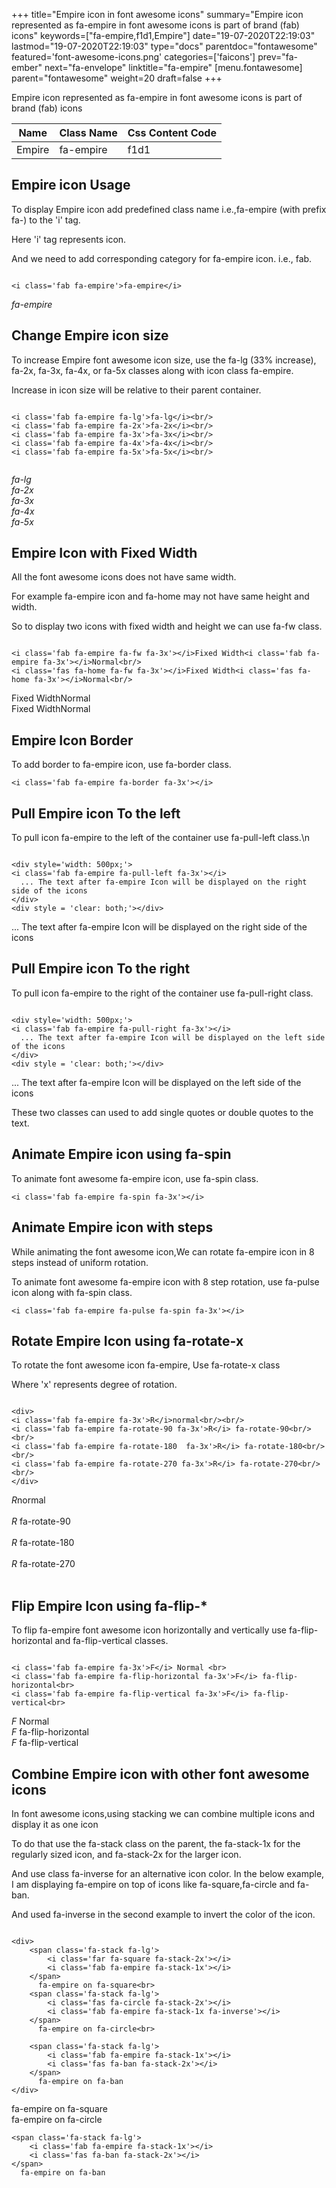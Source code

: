 +++
title="Empire icon in font awesome icons"
summary="Empire icon represented as fa-empire in font awesome icons is part of brand (fab) icons"
keywords=["fa-empire,f1d1,Empire"]
date="19-07-2020T22:19:03"
lastmod="19-07-2020T22:19:03"
type="docs"
parentdoc="fontawesome"
featured='font-awesome-icons.png'
categories=['faicons']
prev="fa-ember"
next="fa-envelope"
linktitle="fa-empire"
[menu.fontawesome]
parent="fontawesome"
weight=20
draft=false
+++


Empire icon represented as fa-empire in font awesome icons is part of brand (fab) icons

<div class='table-responsive'><table class='table'><thead><tr><th>Name</th><th>Class Name</th><th>Css Content Code</th></tr></thead><tbody><tr><td>Empire</td><td>fa-empire</td><td>f1d1</td></tr></tbody></table></div>



## Empire icon Usage

To display Empire icon add predefined class name i.e.,fa-empire (with prefix fa-) to the 'i' tag.

Here 'i' tag represents icon.

And we need to add corresponding category for fa-empire icon. i.e., fab.


```

<i class='fab fa-empire'>fa-empire</i>
```

<i class='fab fa-empire'>fa-empire</i>




## Change Empire icon size
To increase Empire font awesome icon size, use the fa-lg (33% increase), fa-2x, fa-3x, fa-4x, or fa-5x classes along with icon class fa-empire.

Increase in icon size will be relative to their parent container. 

```

<i class='fab fa-empire fa-lg'>fa-lg</i><br/>
<i class='fab fa-empire fa-2x'>fa-2x</i><br/>
<i class='fab fa-empire fa-3x'>fa-3x</i><br/>
<i class='fab fa-empire fa-4x'>fa-4x</i><br/>
<i class='fab fa-empire fa-5x'>fa-5x</i><br/>
            
```

<i class='fab fa-empire fa-lg'>fa-lg</i><br/>
<i class='fab fa-empire fa-2x'>fa-2x</i><br/>
<i class='fab fa-empire fa-3x'>fa-3x</i><br/>
<i class='fab fa-empire fa-4x'>fa-4x</i><br/>
<i class='fab fa-empire fa-5x'>fa-5x</i><br/>
            



## Empire Icon with Fixed Width 

All the font awesome icons does not have same width.

For example fa-empire icon and fa-home may not have same height and width.

So to display two icons with fixed width and height we can use fa-fw class.


```

<i class='fab fa-empire fa-fw fa-3x'></i>Fixed Width<i class='fab fa-empire fa-3x'></i>Normal<br/>
<i class='fas fa-home fa-fw fa-3x'></i>Fixed Width<i class='fas fa-home fa-3x'></i>Normal<br/>
```

<i class='fab fa-empire fa-fw fa-3x'></i>Fixed Width<i class='fab fa-empire fa-3x'></i>Normal<br/>
<i class='fas fa-home fa-fw fa-3x'></i>Fixed Width<i class='fas fa-home fa-3x'></i>Normal<br/>



## Empire Icon Border 

To add border to fa-empire icon, use fa-border class.


```
<i class='fab fa-empire fa-border fa-3x'></i>

```
<i class='fab fa-empire fa-border fa-3x'></i>





## Pull Empire icon To the left

To pull icon fa-empire to the left of the container use fa-pull-left class.\n

```

<div style='width: 500px;'>
<i class='fab fa-empire fa-pull-left fa-3x'></i>
  ... The text after fa-empire Icon will be displayed on the right side of the icons
</div>
<div style = 'clear: both;'></div>
```

<div style='width: 500px;'>
<i class='fab fa-empire fa-pull-left fa-3x'></i>
  ... The text after fa-empire Icon will be displayed on the right side of the icons
</div>
<div style = 'clear: both;'></div>




## Pull Empire icon To the right
To pull icon fa-empire to the right of the container use fa-pull-right class.

```

<div style='width: 500px;'>
<i class='fab fa-empire fa-pull-right fa-3x'></i>
  ... The text after fa-empire Icon will be displayed on the left side of the icons
</div>
<div style = 'clear: both;'></div>
```

<div style='width: 500px;'>
<i class='fab fa-empire fa-pull-right fa-3x'></i>
  ... The text after fa-empire Icon will be displayed on the left side of the icons
</div>
<div style = 'clear: both;'></div>

These two classes can used to add single quotes or double quotes to the text.


## Animate Empire icon using fa-spin
To animate font awesome fa-empire icon, use fa-spin class.

```
<i class='fab fa-empire fa-spin fa-3x'></i>
```
<i class='fab fa-empire fa-spin fa-3x'></i>




## Animate Empire icon with steps
While animating the font awesome icon,We can rotate fa-empire icon in 8 steps instead of uniform rotation.

To animate font awesome fa-empire icon with 8 step rotation, use fa-pulse icon along with fa-spin class.


```
<i class='fab fa-empire fa-pulse fa-spin fa-3x'></i>

```
<i class='fab fa-empire fa-pulse fa-spin fa-3x'></i>





## Rotate Empire Icon using fa-rotate-x
To rotate the font awesome icon fa-empire, Use fa-rotate-x class

Where 'x' represents degree of rotation.


```

<div>
<i class='fab fa-empire fa-3x'>R</i>normal<br/><br/>
<i class='fab fa-empire fa-rotate-90 fa-3x'>R</i> fa-rotate-90<br/><br/> 
<i class='fab fa-empire fa-rotate-180  fa-3x'>R</i> fa-rotate-180<br/><br/> 
<i class='fab fa-empire fa-rotate-270 fa-3x'>R</i> fa-rotate-270<br/><br/>
</div>
```

<div>
<i class='fab fa-empire fa-3x'>R</i>normal<br/><br/>
<i class='fab fa-empire fa-rotate-90 fa-3x'>R</i> fa-rotate-90<br/><br/> 
<i class='fab fa-empire fa-rotate-180  fa-3x'>R</i> fa-rotate-180<br/><br/> 
<i class='fab fa-empire fa-rotate-270 fa-3x'>R</i> fa-rotate-270<br/><br/>
</div>




## Flip Empire Icon using fa-flip-*
To flip fa-empire font awesome icon horizontally and vertically use fa-flip-horizontal and fa-flip-vertical classes. 

```

<i class='fab fa-empire fa-3x'>F</i> Normal <br>
<i class='fab fa-empire fa-flip-horizontal fa-3x'>F</i> fa-flip-horizontal<br>
<i class='fab fa-empire fa-flip-vertical fa-3x'>F</i> fa-flip-vertical<br>
```

<i class='fab fa-empire fa-3x'>F</i> Normal <br>
<i class='fab fa-empire fa-flip-horizontal fa-3x'>F</i> fa-flip-horizontal<br>
<i class='fab fa-empire fa-flip-vertical fa-3x'>F</i> fa-flip-vertical<br>




## Combine Empire icon with other font awesome icons
In font awesome icons,using stacking we can combine multiple icons and display it as one icon 

To do that use the fa-stack class on the parent, the fa-stack-1x for the regularly sized icon, and fa-stack-2x for the larger icon.

And use class fa-inverse for an alternative icon color. 
In the below example, I am displaying fa-empire on top of icons like fa-square,fa-circle and fa-ban.

And used fa-inverse in the second example to invert the color of the icon.

```

<div>
    <span class='fa-stack fa-lg'>
        <i class='far fa-square fa-stack-2x'></i>
        <i class='fab fa-empire fa-stack-1x'></i>
    </span>
      fa-empire on fa-square<br>
    <span class='fa-stack fa-lg'>
        <i class='fas fa-circle fa-stack-2x'></i>
        <i class='fab fa-empire fa-stack-1x fa-inverse'></i>
    </span>
      fa-empire on fa-circle<br>

    <span class='fa-stack fa-lg'>
        <i class='fab fa-empire fa-stack-1x'></i>
        <i class='fas fa-ban fa-stack-2x'></i>
    </span>
      fa-empire on fa-ban
</div>
```

<div>
    <span class='fa-stack fa-lg'>
        <i class='far fa-square fa-stack-2x'></i>
        <i class='fab fa-empire fa-stack-1x'></i>
    </span>
      fa-empire on fa-square<br>
    <span class='fa-stack fa-lg'>
        <i class='fas fa-circle fa-stack-2x'></i>
        <i class='fab fa-empire fa-stack-1x fa-inverse'></i>
    </span>
      fa-empire on fa-circle<br>

    <span class='fa-stack fa-lg'>
        <i class='fab fa-empire fa-stack-1x'></i>
        <i class='fas fa-ban fa-stack-2x'></i>
    </span>
      fa-empire on fa-ban
</div>






